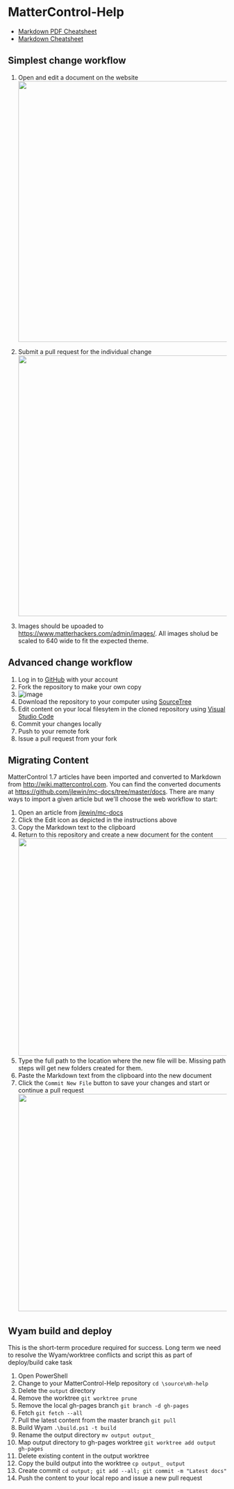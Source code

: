 # MatterControl-Help

- [Markdown PDF Cheatsheet](https://guides.github.com/pdfs/markdown-cheatsheet-online.pdf)
- [Markdown Cheatsheet](https://www.zenhub.com/guides/markdown-cheatsheet/) 

## Simplest change workflow

1. Open and edit a document on the website  
   <img src="https://user-images.githubusercontent.com/175113/42059431-4a1c3b1c-7ad8-11e8-9e3b-c1f09be5fdd3.gif" width="600px" />

1. Submit a pull request for the individual change  
   <img src="https://user-images.githubusercontent.com/175113/42060055-6612f430-7ada-11e8-8796-5670c01b1d95.gif" width="600px" />
    
1. Images should be upoaded to https://www.matterhackers.com/admin/images/. All images sholud be scaled to 640 wide to fit the expected theme.


## Advanced change workflow

1. Log in to [GitHub](https://github.com) with your account
1. Fork the repository to make your own copy
1. ![image](https://user-images.githubusercontent.com/1158332/42115063-62945b2e-7ba6-11e8-8f49-c2a2304377fe.png)
1. Download the repository to your computer using [SourceTree](https://www.sourcetreeapp.com/)
1. Edit content on your local filesytem in the cloned repository using [Visual Studio Code](https://code.visualstudio.com/)
1. Commit your changes locally
1. Push to your remote fork
1. Issue a pull request from your fork

## Migrating Content
MatterControl 1.7 articles have been imported and converted to Markdown from http://wiki.mattercontrol.com. You can find the converted documents at https://github.com/jlewin/mc-docs/tree/master/docs. There are many ways to import a given article but we'll choose the web workflow to start:

1. Open an article from [jlewin/mc-docs](https://github.com/jlewin/mc-docs/tree/master/docs)
1. Click the Edit icon as depicted in the instructions above
1. Copy the Markdown text to the clipboard
1. Return to this repository and create a new document for the content  
   <img src="https://user-images.githubusercontent.com/175113/42061840-58646de0-7ae0-11e8-88ad-035243393c59.png" width="500px" />
1. Type the full path to the location where the new file will be. Missing path steps will get new folders created for them.
1. Paste the Markdown text from the clipboard into the new document
1. Click the `Commit New File` button to save your changes and start or continue a pull request  
   <img src="https://user-images.githubusercontent.com/175113/42062228-d178975a-7ae1-11e8-8951-d734297cd00d.png" width="500px" />

## Wyam build and deploy

This is the short-term procedure required for success. Long term we need to resolve the Wyam/worktree conflicts and script this as part of deploy/build cake task

1. Open PowerShell
1. Change to your MatterControl-Help repository `cd \source\mh-help`
1. Delete the `output` directory
1. Remove the worktree `git worktree prune`
1. Remove the local gh-pages branch `git branch -d gh-pages`
1. Fetch `git fetch --all`
1. Pull the latest content from the master branch `git pull`
1. Build Wyam `.\build.ps1 -t build`
1. Rename the output directory `mv output output_`
1. Map output directory to gh-pages worktree `git worktree add output gh-pages`
1. Delete existing content in the output worktree
1. Copy the build output into the worktree `cp output_ output`
1. Create commit `cd output; git add --all; git commit -m "Latest docs"`
1. Push the content to your local repo and issue a new pull request
